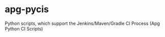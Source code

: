 # apg-pycis

Python scripts, which support the Jenkins/Maven/Gradle CI Process (Apg Python CI Scripts)
